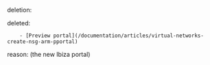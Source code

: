 deletion:

deleted:

		- [Preview portal](/documentation/articles/virtual-networks-create-nsg-arm-pportal)

reason: (the new Ibiza portal)

